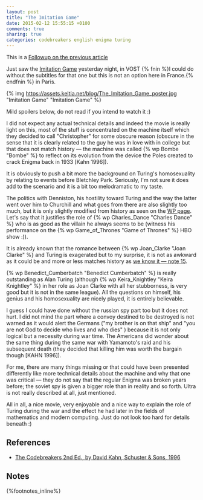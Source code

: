 ```yaml
---
layout: post
title: "The Imitation Game"
date: 2015-02-12 15:55:15 +0100
comments: true
sharing: true
categories: codebreakers english enigma turing
---
```


This is a [Followup on the previous article](/2015/02/09/alan-turing-bletchley-park/)

Just saw the [Imitation Game](The_Imitation_Game) yesterday night, in VOST {% fnin %}I could do without the subtitles for that one but this is not an option here in France.{% endfnin %} in Paris.

{% img https://assets.keltia.net/blog/The_Imitation_Game_poster.jpg "Imitation Game" "Imitation Game" %}

Mild spoilers below, do not read if you intend to watch it :)
<!--more-->
I did not expect any actual technical details and indeed the movie is really light on this, most of the stuff is concentrated on the machine itself which they decided to call "Christopher" for some obscure reason (obscure in the sense that it is clearly related to the guy he was in love with in college but that does not match history — the machine was called {% wp Bombe "Bombe" %} to reflect on its evolution from the device the Poles created to crack Enigma back in 1933 [Kahn 1996]).

It is obviously to push a bit more the background on Turing's homosexuality by relating to events before Bletchley Park.  Seriously, I'm not sure it does add to the scenario and it is a bit too melodramatic to my taste.

The politics with Denniston, his hostility toward Turing and the way the latter went over him to Churchill and what goes from there are also slightly too much, but it is only slightly modified from history as seen on the [WP page](http://en.wikipedia.org/wiki/Alan_Turing#Bombe). Let's say that it justifies the role of {% wp Charles_Dance "Charles Dance" %} who is as good as the villain he always seems to be (witness his performance on the {% wp Game_of_Thrones "Game of Thrones" %} HBO show :)).

It is already known that the romance between {% wp Joan_Clarke "Joan Clarke" %} and Turing is exagerated but to my surprise, it is not as awkward as it could be and more or less matches history as [we know it — note 15](http://en.wikipedia.org/wiki/Joan_Clarke#References).

{% wp Benedict_Cumberbatch "Benedict Cumberbatch" %} is really outstanding as Alan Turing (although {% wp Keira_Knightley "Keira Knightley" %} in her role as Joan Clarke with all her stubborness, is very good but it is not in the same league).  All the questions on himself, his genius and his homosexuality are nicely played, it is entirely believable.

I guess I could have done without the russian spy part too but it does not hurt.  I did not mind the part where a convoy destined to be destroyed is not warned as it would alert the Germans ("my brother is on that ship" and "you are not God to decide who lives and who dies" ) because it is not only logical but a necessity during war time.  The Americans did wonder about the same thing during the same war with Yamamoto's raid and his subsequent death (they decided that killing him was worth the bargain though [KAHN 1996]).

For me, there are many things missing or that could have been presented differently like more technical details about the machine and why that one was critical — they do not say that the regular Enigma was broken years before; the soviet spy is given a bigger role than in reality and so forth.  Ultra is not really described at all, just mentioned.

All in all, a nice movie, very enjoyable and a nice way to explain the role of Turing during the war and the effect he had later in the fields of mathematics and modern computing.  Just do not look too hard for details beneath :)

References
----------
- [The Codebreakers 2nd Ed., by David Kahn, Schuster & Sons, 1996](http://amzn.to/1AOCmv4)

Notes
-----
{%footnotes_inline%}
